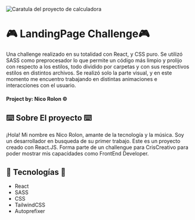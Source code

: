 ![Caratula del proyecto de calculadora](/CalculadoraConsola/Calculadora.png)


# 🎮 LandingPage Challenge🎮
Una challenge realizado en su totalidad con React, y CSS puro. Se utilizó SASS como preprocesador lo que permite un código más limpio y prolijo con respecto a los estilos, todo dividido por carpetas y con sus respectivos estilos en distintos archivos. Se realizó solo la parte visual, y en este momento me encuentro trabajando en distintas animaciones e interacciones con el usuario.
####  Project by: Nico Rolon ©️


## ⌨️ Sobre El proyecto ⌨️
¡Hola! Mi nombre es Nico Rolon, amante de la tecnología y la música. Soy un desarrollador en busqueda de su primer trabajo. Este es un proyecto creado con React.JS. 
Forma parte de un challengue para CrisCreativo para poder mostrar mis capacidades como FrontEnd Developer. 

## 🚶 Tecnologías 🚶

- React
- SASS
- CSS
- TailwindCSS
- Autoprefixer
